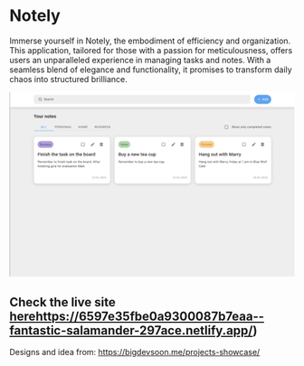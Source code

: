 # Notely

Immerse yourself in Notely, the embodiment of efficiency and organization. This application, tailored for those with a passion for meticulousness, offers users an unparalleled experience in managing tasks and notes. With a seamless blend of elegance and functionality, it promises to transform daily chaos into structured brilliance.

![Notely design](image.png)

## Check the live site [here](https://6597e35fbe0a9300087b7eaa--fantastic-salamander-297ace.netlify.app/)https://6597e35fbe0a9300087b7eaa--fantastic-salamander-297ace.netlify.app/)

Designs and idea from: https://bigdevsoon.me/projects-showcase/
